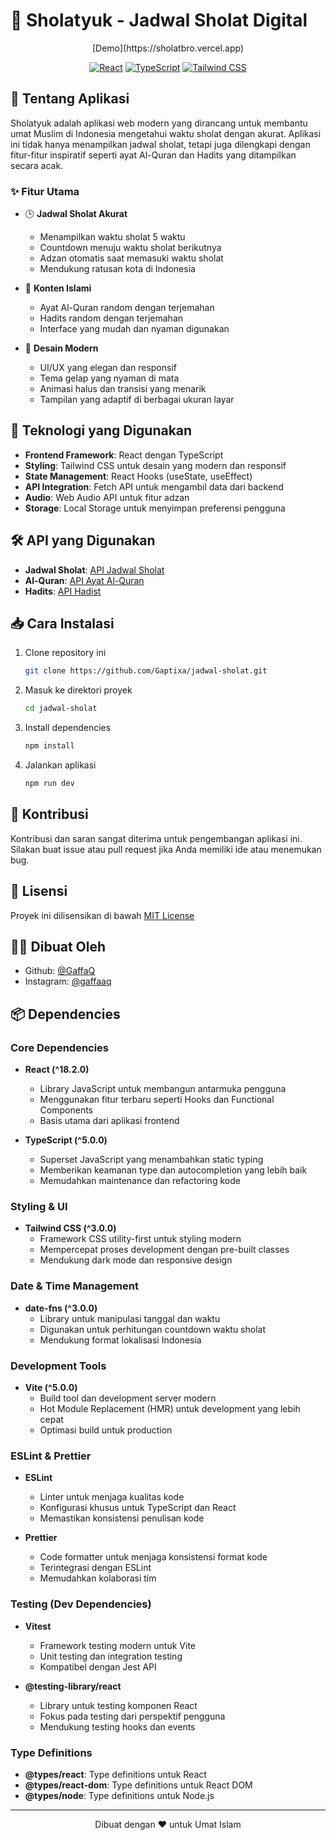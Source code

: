 # 🕌 Sholatyuk - Jadwal Sholat Digital

<div align="center">
  <!--<img src="./public/preview.png" alt="Sholatyuk Preview" width="100%">-->
  [Demo](https://sholatbro.vercel.app)
  
  [![React](https://img.shields.io/badge/React-20232A?style=for-the-badge&logo=react&logoColor=61DAFB)](https://reactjs.org/)
  [![TypeScript](https://img.shields.io/badge/TypeScript-007ACC?style=for-the-badge&logo=typescript&logoColor=white)](https://www.typescriptlang.org/)
  [![Tailwind CSS](https://img.shields.io/badge/Tailwind_CSS-38B2AC?style=for-the-badge&logo=tailwind-css&logoColor=white)](https://tailwindcss.com/)
</div>

## 📖 Tentang Aplikasi

Sholatyuk adalah aplikasi web modern yang dirancang untuk membantu umat Muslim di Indonesia mengetahui waktu sholat dengan akurat. Aplikasi ini tidak hanya menampilkan jadwal sholat, tetapi juga dilengkapi dengan fitur-fitur inspiratif seperti ayat Al-Quran dan Hadits yang ditampilkan secara acak.

### ✨ Fitur Utama

- 🕒 **Jadwal Sholat Akurat**
  - Menampilkan waktu sholat 5 waktu
  - Countdown menuju waktu sholat berikutnya
  - Adzan otomatis saat memasuki waktu sholat
  - Mendukung ratusan kota di Indonesia

- 📖 **Konten Islami**
  - Ayat Al-Quran random dengan terjemahan
  - Hadits random dengan terjemahan
  - Interface yang mudah dan nyaman digunakan

- 🎨 **Desain Modern**
  - UI/UX yang elegan dan responsif
  - Tema gelap yang nyaman di mata
  - Animasi halus dan transisi yang menarik
  - Tampilan yang adaptif di berbagai ukuran layar

## 🚀 Teknologi yang Digunakan

- **Frontend Framework**: React dengan TypeScript
- **Styling**: Tailwind CSS untuk desain yang modern dan responsif
- **State Management**: React Hooks (useState, useEffect)
- **API Integration**: Fetch API untuk mengambil data dari backend
- **Audio**: Web Audio API untuk fitur adzan
- **Storage**: Local Storage untuk menyimpan preferensi pengguna

## 🛠️ API yang Digunakan

- **Jadwal Sholat**: [API Jadwal Sholat](https://documenter.getpostman.com/view/841292/2s9YsGittd)
- **Al-Quran**: [API Ayat Al-Quran](https://documenter.getpostman.com/view/841292/2s9YsGittd)
- **Hadits**: [API Hadist](https://documenter.getpostman.com/view/841292/2s9YsGittd)

## 📥 Cara Instalasi

1. Clone repository ini
   ```bash
   git clone https://github.com/Gaptixa/jadwal-sholat.git
   ```

2. Masuk ke direktori proyek
   ```bash
   cd jadwal-sholat
   ```

3. Install dependencies
   ```bash
   npm install
   ```

4. Jalankan aplikasi
   ```bash
   npm run dev
   ```

## 🤝 Kontribusi

Kontribusi dan saran sangat diterima untuk pengembangan aplikasi ini. Silakan buat issue atau pull request jika Anda memiliki ide atau menemukan bug.

## 📝 Lisensi

Proyek ini dilisensikan di bawah [MIT License](LICENSE)

## 👨‍💻 Dibuat Oleh

- Github: [@GaffaQ](https://github.com/GaffaQ)
- Instagram: [@gaffaaq](https://instagram.com/gaffaaq)

## 📦 Dependencies

### Core Dependencies
- **React (^18.2.0)**
  - Library JavaScript untuk membangun antarmuka pengguna
  - Menggunakan fitur terbaru seperti Hooks dan Functional Components
  - Basis utama dari aplikasi frontend

- **TypeScript (^5.0.0)**
  - Superset JavaScript yang menambahkan static typing
  - Memberikan keamanan type dan autocompletion yang lebih baik
  - Memudahkan maintenance dan refactoring kode

### Styling & UI
- **Tailwind CSS (^3.0.0)**
  - Framework CSS utility-first untuk styling modern
  - Mempercepat proses development dengan pre-built classes
  - Mendukung dark mode dan responsive design

### Date & Time Management
- **date-fns (^3.0.0)**
  - Library untuk manipulasi tanggal dan waktu
  - Digunakan untuk perhitungan countdown waktu sholat
  - Mendukung format lokalisasi Indonesia

### Development Tools
- **Vite (^5.0.0)**
  - Build tool dan development server modern
  - Hot Module Replacement (HMR) untuk development yang lebih cepat
  - Optimasi build untuk production

### ESLint & Prettier
- **ESLint**
  - Linter untuk menjaga kualitas kode
  - Konfigurasi khusus untuk TypeScript dan React
  - Memastikan konsistensi penulisan kode

- **Prettier**
  - Code formatter untuk menjaga konsistensi format kode
  - Terintegrasi dengan ESLint
  - Memudahkan kolaborasi tim

### Testing (Dev Dependencies)
- **Vitest**
  - Framework testing modern untuk Vite
  - Unit testing dan integration testing
  - Kompatibel dengan Jest API

- **@testing-library/react**
  - Library untuk testing komponen React
  - Fokus pada testing dari perspektif pengguna
  - Mendukung testing hooks dan events

### Type Definitions
- **@types/react**: Type definitions untuk React
- **@types/react-dom**: Type definitions untuk React DOM
- **@types/node**: Type definitions untuk Node.js

---

<div align="center">
  Dibuat dengan ❤️ untuk Umat Islam
</div> 
